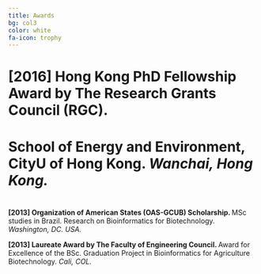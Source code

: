 ```yaml
---
title: Awards
bg: col3
color: white
fa-icon: trophy
---
```


# <p>
#	<i class="fa fa-shield" aria-hidden="true"></i> <strong>[2016] Hong Kong PhD Fellowship Award by The Research Grants Council (RGC). </strong> 
#	School of Energy and Environment, CityU of Hong Kong. <em>Wanchai, Hong Kong.</em>
#	</p>


<p>
	<i class="fa fa-shield" aria-hidden="true"></i> <strong>[2013] Organization of American States (OAS-GCUB) Scholarship. </strong> 
	MSc studies in Brazil. Research on Bioinformatics for Biotechnology. <em>Washington, DC. USA.</em>
	</p>

<p>
	<i class="fa fa-shield" aria-hidden="true"></i> <strong>[2013] Laureate Award by The Faculty of Engineering Council. </strong> 
	Award for Excellence of the BSc. Graduation Project in Bioinformatics for Agriculture Biotechnology. <em>Cali, COL.</em>
	</p>





